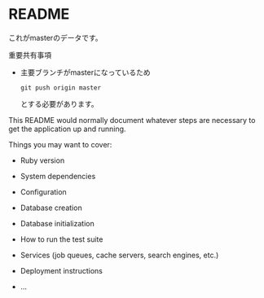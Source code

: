 # README

これがmasterのデータです。

重要共有事項
- 主要ブランチがmasterになっているため
  ```
  git push origin master
  ```
  とする必要があります。   

This README would normally document whatever steps are necessary to get the
application up and running.

Things you may want to cover:

* Ruby version

* System dependencies

* Configuration

* Database creation

* Database initialization

* How to run the test suite

* Services (job queues, cache servers, search engines, etc.)

* Deployment instructions

* ...
